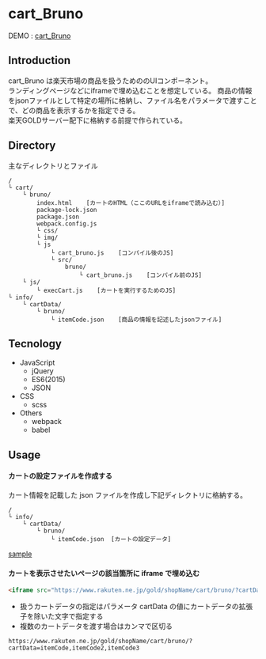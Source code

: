 # cart_Bruno
DEMO : [cart_Bruno](https://about.kentsunekawa.com/works/carts/bruno/?cartData=nhs005,,ten-green-01,ten-konbutya-01,nhs18007aa-main2)
## Introduction
cart_Bruno は楽天市場の商品を扱うためののUIコンポーネント。  
ランディングページなどにiframeで埋め込むことを想定している。
商品の情報をjsonファイルとして特定の場所に格納し、ファイル名をパラメータで渡すことで、どの商品を表示するかを指定できる。  
楽天GOLDサーバー配下に格納する前提で作られている。
## Directory
主なディレクトリとファイル  

    /
    └ cart/
        └ bruno/
            index.html    [カートのHTML（ここのURLをiframeで読み込む）]
            package-lock.json
            package.json
            webpack.config.js
            └ css/
            └ img/
            └ js
                └ cart_bruno.js    [コンパイル後のJS]
                └ src/
                    bruno/
                        └ cart_bruno.js    [コンパイル前のJS]
        └ js/
            └ execCart.js    [カートを実行するためのJS]
    └ info/
        └ cartData/
            └ bruno/
                └ itemCode.json    [商品の情報を記述したjsonファイル]

## Tecnology
- JavaScript
    - jQuery
    - ES6(2015)
    - JSON
- CSS
    - scss
- Others
    - webpack
    - babel
    
## Usage
#### カートの設定ファイルを作成する
カート情報を記載した json ファイルを作成し下記ディレクトリに格納する。  

    /
    └ info/
        └ cartData/
            └ bruno/
                └ itemCode.json  [カートの設定データ]
[sample](info/cartData/bruno/nhs005.json)

#### カートを表示させたいページの該当箇所に iframe で埋め込む
```html
<iframe src="https://www.rakuten.ne.jp/gold/shopName/cart/bruno/?cartData=itemCode"></iframe>
```
-  扱うカートデータの指定はパラメータ cartData の値にカートデータの拡張子を除いた文字で指定する
- 複数のカートデータを渡す場合はカンマで区切る
```
https://www.rakuten.ne.jp/gold/shopName/cart/bruno/?cartData=itemCode,itemCode2,itemCode3
```
